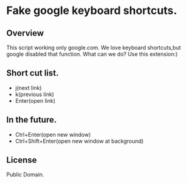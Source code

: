 # Fake google keyboard shortcuts.

## Overview

This script working only google.com.
We love keyboard shortcuts,but google disabled that function.
What can we do?
Use this extension:)


## Short cut list.

- j(next link)
- k(previous link)
- Enter(open link)

## In the future.
- Ctrl+Enter(open new window)
- Ctrl+Shift+Enter(open new window at background)

## License

Public Domain.



